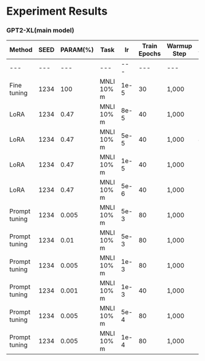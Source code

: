 # Experiment Results

### GPT2-XL(main model)

|Method            |SEED |PARAM(%)|Task       |lr           |Train Epochs|Warmup Step|Accuracy      |
|---               |---  |---     |---        |---          |---         |---        |---           |
|---               |---  |---     |---        |---          |---         |---        |---           |
|Fine tuning       |1234 |100     |MNLI 10% m |1e-5         |30          |1,000      |82.9          |
|LoRA              |1234 |0.47    |MNLI 10% m |8e-5         |40          |1,000      |83.6          |
|LoRA              |1234 |0.47    |MNLI 10% m |5e-5         |40          |1,000      |<b>83.7</b>   |
|LoRA              |1234 |0.47    |MNLI 10% m |1e-5         |40          |1,000      |83.1          |
|LoRA              |1234 |0.47    |MNLI 10% m |5e-6         |40          |1,000      |82.2          |
|Prompt tuning     |1234 |0.005   |MNLI 10% m |5e-3         |80          |1,000      |80.0          |
|Prompt tuning     |1234 |0.01    |MNLI 10% m |5e-3         |80          |1,000      |66.6          |
|Prompt tuning     |1234 |0.005   |MNLI 10% m |1e-3         |80          |1,000      |78.1          |
|Prompt tuning     |1234 |0.001   |MNLI 10% m |1e-3         |40          |1,000      |69.5          |
|Prompt tuning     |1234 |0.005   |MNLI 10% m |5e-4         |80          |1,000      |65.18         |
|Prompt tuning     |1234 |0.005   |MNLI 10% m |1e-4         |80          |1,000      |53.9          |
